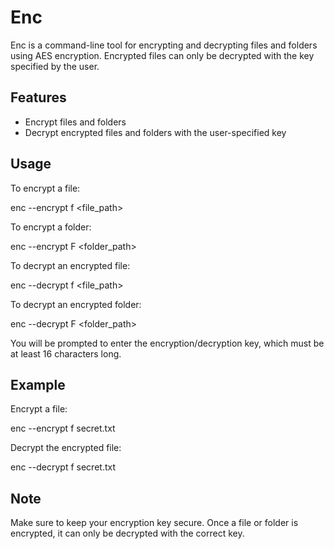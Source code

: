 # Enc

Enc is a command-line tool for encrypting and decrypting files and folders using AES encryption. Encrypted files can only be decrypted with the key specified by the user.

## Features

- Encrypt files and folders
- Decrypt encrypted files and folders with the user-specified key

## Usage

To encrypt a file:

enc --encrypt f <file_path>


To encrypt a folder:

enc --encrypt F <folder_path>


To decrypt an encrypted file:

enc --decrypt f <file_path>


To decrypt an encrypted folder:

enc --decrypt F <folder_path>


You will be prompted to enter the encryption/decryption key, which must be at least 16 characters long.

## Example

Encrypt a file:

enc --encrypt f secret.txt


Decrypt the encrypted file:

enc --decrypt f secret.txt


## Note

Make sure to keep your encryption key secure. Once a file or folder is encrypted, it can only be decrypted with the correct key.
